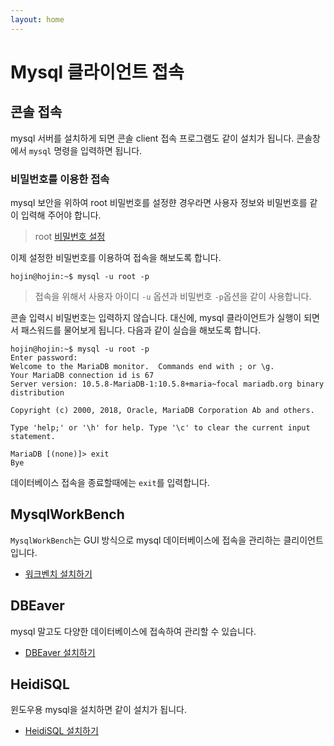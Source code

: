 ```yaml
---
layout: home
---
```


# Mysql 클라이언트 접속


## 콘솔 접속
mysql 서버를 설치하게 되면 콘솔 client 접속 프로그램도 같이 설치가 됩니다. 콘솔창에서 `mysql` 명령을 입력하면 됩니다.

### 비밀번호를 이용한 접속
mysql 보안을 위하여 root 비밀번호를 설정햔 경우라면 사용자 정보와 비밀번호를 같이 입력해 주어야 합니다.
> root [비밀번호 설정](/database/mysql/password)

이제 설정한 비밀번호를 이용하여 접속을 해보도록 합니다. 

```
hojin@hojin:~$ mysql -u root -p
```
> 접속을 위해서 사용자 아이디 `-u` 옵션과 비밀번호 `-p`옵션을 같이 사용합니다.

콘솔 입력시 비밀번호는 입력하지 않습니다. 대신에, mysql 클라이언트가 실행이 되면서 패스워드를 물어보게 됩니다. 다음과 같이 실습을 해보도록 합니다.

```
hojin@hojin:~$ mysql -u root -p
Enter password:
Welcome to the MariaDB monitor.  Commands end with ; or \g.
Your MariaDB connection id is 67
Server version: 10.5.8-MariaDB-1:10.5.8+maria~focal mariadb.org binary distribution

Copyright (c) 2000, 2018, Oracle, MariaDB Corporation Ab and others.

Type 'help;' or '\h' for help. Type '\c' to clear the current input statement.

MariaDB [(none)]> exit
Bye
```

데이터베이스 접속을 종료할때에는 `exit`를 입력합니다.


## MysqlWorkBench
`MysqlWorkBench`는 GUI 방식으로 mysql 데이터베이스에 접속을 관리하는 클리이언트 입니다.

* [워크벤치 설치하기](/database/client/mysqlworkbench)

## DBEaver
mysql 말고도 다양한 데이터베이스에 접속하여 관리할 수 있습니다.

* [DBEaver 설치하기](/database/client/dbeaver)

## HeidiSQL
윈도우용 mysql을 설치하면 같이 설치가 됩니다.

* [HeidiSQL 설치하기](/database/client/heidisql)
